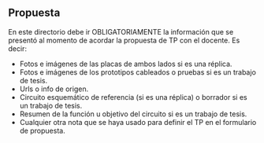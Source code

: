 ## Propuesta ##
En este directorio debe ir OBLIGATORIAMENTE la información que se presentó al momento de acordar la propuesta de TP con el docente. Es decir:
* Fotos e imágenes de las placas de ambos lados si es una réplica. 
* Fotos e imágenes de los prototipos cableados o pruebas si es un trabajo de tesis.
* Urls o info de origen. 
* Circuito esquemático de referencia (si es una réplica) o borrador si es un trabajo de tesis.
* Resumen de la función u objetivo del circuito si es un trabajo de tesis.
* Cualquier otra nota que se haya usado para definir el TP en el formulario de propuesta.





 
